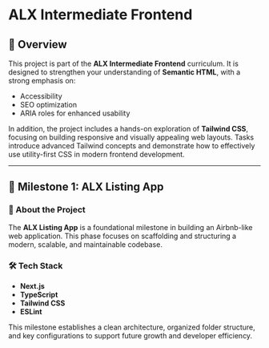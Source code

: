 # ALX Intermediate Frontend

## 📘 Overview

This project is part of the **ALX Intermediate Frontend** curriculum. It is designed to strengthen your understanding of **Semantic HTML**, with a strong emphasis on:

- Accessibility
- SEO optimization
- ARIA roles for enhanced usability

In addition, the project includes a hands-on exploration of **Tailwind CSS**, focusing on building responsive and visually appealing web layouts. Tasks introduce advanced Tailwind concepts and demonstrate how to effectively use utility-first CSS in modern frontend development.

---

## 🚀 Milestone 1: ALX Listing App

### 📄 About the Project

The **ALX Listing App** is a foundational milestone in building an Airbnb-like web application. This phase focuses on scaffolding and structuring a modern, scalable, and maintainable codebase.

### 🛠️ Tech Stack

- **Next.js**
- **TypeScript**
- **Tailwind CSS**
- **ESLint**

This milestone establishes a clean architecture, organized folder structure, and key configurations to support future growth and developer efficiency.
